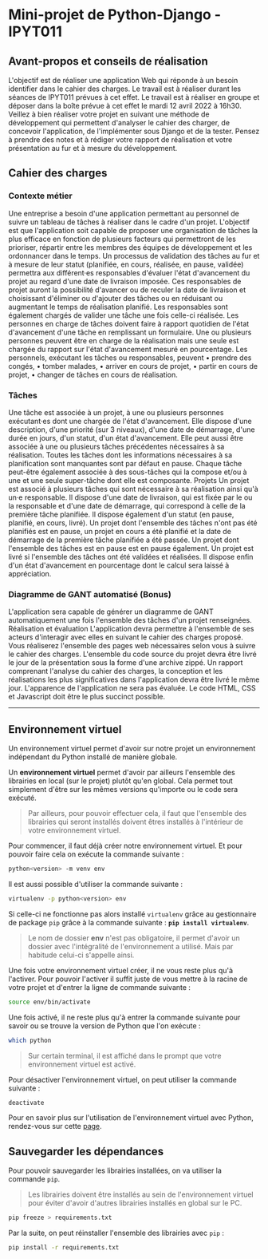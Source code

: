 # Mini-projet de Python-Django - IPYT011
## Avant-propos et conseils de réalisation
L'objectif est de réaliser une application Web qui réponde à un besoin identifier dans le cahier des charges. Le travail est à réaliser durant les séances de IPYT011 prévues à cet effet.
Le travail est à réaliser en groupe et déposer dans la boîte prévue à cet effet le mardi 12 avril 2022 à 16h30.
Veillez à bien réaliser votre projet en suivant une méthode de développement qui permettent d'analyser le cahier des charger, de concevoir l'application, de l'implémenter sous Django et de la tester. 
Pensez à prendre des notes et à rédiger votre rapport de réalisation et votre présentation au fur et à mesure du développement.
## Cahier des charges
### Contexte métier
Une entreprise a besoin d'une application permettant au personnel de suivre un tableau de tâches à réaliser dans le cadre d'un projet. L'objectif est que l'application soit capable de proposer une organisation de tâches la plus efficace en fonction de plusieurs facteurs qui permettront de les prioriser, répartir entre les membres des équipes de développement et les ordonnancer dans le temps.
Un processus de validation des tâches au fur et à mesure de leur statut (planifiée, en cours, réalisée, en pause, validée) permettra aux différent·es responsables d'évaluer l'état d'avancement du projet au regard d'une date de livraison imposée.
Ces responsables de projet auront la possibilité d'avancer ou de reculer la date de livraison et choisissant d'éliminer ou d'ajouter des tâches ou en réduisant ou augmentant le temps de réalisation planifié.
Les responsables sont également chargés de valider une tâche une fois celle-ci réalisée. 
Les personnes en charge de tâches doivent faire à rapport quotidien de l'état d'avancement d'une tâche en remplissant un formulaire. Une ou plusieurs personnes peuvent être en charge de la réalisation mais une seule est chargée du rapport sur l'état d'avancement mesuré en pourcentage.
Les personnels, exécutant les tâches ou responsables, peuvent 
•	prendre des congés,
•	tomber malades,
•	arriver en cours de projet,
•	partir en cours de projet,
•	changer de tâches en cours de réalisation.
 
### Tâches
Une tâche est associée à un projet, à une ou plusieurs personnes exécutant·es dont une chargée de l'état d'avancement. Elle dispose d'une description, d'une priorité (sur 3 niveaux), d'une date de démarrage, d'une durée en jours, d'un statut, d'un état d'avancement.  Elle peut aussi être associée à une ou plusieurs tâches précédentes nécessaires à sa réalisation.
Toutes les tâches dont les informations nécessaires à sa planification sont manquantes sont par défaut en pause.
Chaque tâche peut-être également associée à des sous-tâches qui la compose et/ou à une et une seule super-tâche dont elle est composante.
Projets
Un projet est associé à plusieurs tâches qui sont nécessaire à sa réalisation ainsi qu'à un·e responsable.
Il dispose d'une date de livraison, qui est fixée par le ou la responsable et d'une date de démarrage, qui correspond à celle de la première tâche planifiée.
Il dispose également d'un statut (en pause, planifié, en cours, livré). Un projet dont l'ensemble des tâches n'ont pas été planifiés est en pause, un projet en cours a été planifié et la date de démarrage de la première tâche planifiée a été passée. Un projet dont l'ensemble des tâches est en pause est en pause également. Un projet est livré si l'ensemble des tâches ont été validées et réalisées.
Il dispose enfin d'un état d'avancement en pourcentage dont le calcul sera laissé à appréciation.
### Diagramme de GANT automatisé (Bonus)
L'application sera capable de générer un diagramme de GANT automatiquement une fois l'ensemble des tâches d'un projet renseignées. 
Réalisation et évaluation
L'application devra permettre à l'ensemble de ses acteurs d'interagir avec elles en suivant le cahier des charges proposé. Vous réaliserez l'ensemble des pages web nécessaires selon vous à suivre le cahier des charges. 
L'ensemble du code source du projet devra être livré le jour de la présentation sous la forme d'une archive zippé.
Un rapport comprenant l'analyse du cahier des charges, la conception et les réalisations les plus significatives dans l'application devra être livré le même jour.
L'apparence de l'application ne sera pas évaluée. Le code HTML, CSS et Javascript doit être le plus succinct possible.





___

## Environnement virtuel

Un environnement virtuel permet d'avoir sur notre projet un environnement indépendant du Python installé de manière globale.

Un **environnement virtuel** permet d'avoir par ailleurs l'ensemble des librairies en local (sur le projet) plutôt qu'en global.
Cela permet tout simplement d'être sur les mêmes versions qu'importe ou le code sera exécuté.

> Par ailleurs, pour pouvoir effectuer cela, il faut que l'ensemble des librairies qui seront installés doivent êtres installés à l'intérieur de votre environnement virtuel.

Pour commencer, il faut déjà créer notre environnement virtuel. Et pour pouvoir faire cela on exécute la commande suivante :

```bash
python<version> -m venv env
```

Il est aussi possible d'utiliser la commande suivante :

```bash
virtualenv -p python<version> env
```

Si celle-ci ne fonctionne pas alors installé `virtualenv` grâce au gestionnaire de package `pip` grâce à la commande suivante : **`pip install virtualenv`**.

> Le nom de dossier **env** n'est pas obligatoire, il permet d'avoir un dossier avec l'intégralité de l'environnement a utilisé. Mais par habitude celui-ci s'appelle ainsi.

Une fois votre environnement virtuel créer, il ne vous reste plus qu'à l'activer. Pour pouvoir l'activer il suffit juste de vous mettre à la racine de votre projet et d'entrer la ligne de commande suivante :

```bash
source env/bin/activate
```

Une fois activé, il ne reste plus qu'à entrer la commande suivante pour savoir ou se trouve la version de Python que l'on exécute :

```bash
which python
```

> Sur certain terminal, il est affiché dans le prompt que votre environnement virtuel est activé.

Pour désactiver l'environnement virtuel, on peut utiliser la commande suivante :

```bash
deactivate
```

Pour en savoir plus sur l'utilisation de l'environnement virtuel avec Python, rendez-vous sur cette [page](https://python.doctor/page-virtualenv-python-environnement-virtuel).

## Sauvegarder les dépendances

Pour pouvoir sauvegarder les librairies installées, on va utiliser la commande `pip`. 

> Les librairies doivent être installés au sein de l'environnement virtuel pour éviter d'avoir d'autres librairies installés en global sur le PC.

```bash
pip freeze > requirements.txt
```

Par la suite, on peut réinstaller l'ensemble des librairies avec `pip` :

```bash
pip install -r requirements.txt
```